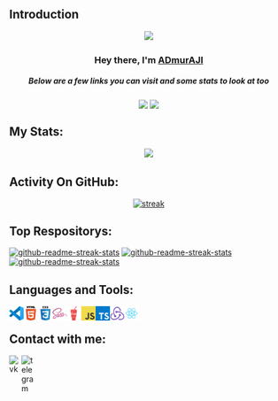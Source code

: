 ## Introduction
<p align="center">
<img src="https://readme-typing-svg.demolab.com/?lines=Hi%20there%20, I'm%20Aleksandr;I'm%20frontend%20development%20;3+%2B%20years%20of%20coding%20experience&font=Fira%20Code&center=true&width=700&height=45&color=fff53a&vCenter=true&pause=1000&size=25" /></a>
</p>

<h3 align="center">Hey there, I'm <a href="https://github.com/ADmurAJI">ADmurAJI</a></h3>
<h5 align="center">Below are a few links you can visit and some stats to look at too</h5>

<p align="center">
  <img align="center" src="https://komarev.com/ghpvc/?username=ADmurAJI" />
  <img align="center" src="https://www.codewars.com/users/ADmurAJI/badges/micro" />
</p>

## My Stats:
<p align="center">
<img height="200px" src="https://github-readme-stats.vercel.app/api?username=ADmurAJI&hide_border=true&show_icons=true&count_private=true&theme=gruvbox&bg_color=151515">
</p>

## Activity On GitHub:
<p align="center">
  <a href="https://github.com/ADmurAJI">      
<img title="stats" alt="streak" src="https://github-readme-streak-stats.herokuapp.com/?user=ADmurAJI&theme=dark&hide_border=true&stroke=f53b3b"/>
</a> 
</p>

## Top Respositorys:
  <p align="left">
     <a href="https://github.com/ADmurAJI/github-search"><img width="278" src="https://denvercoder1-github-readme-stats.vercel.app/api/pin/?username=ADmurAJI&repo=github-search&theme=react&bg_color=1F222E&title_color=F8D866&hide_border=true&icon_color=F8D866&show_icons=false" alt="github-readme-streak-stats"></a>
    <a href="https://github.com/ADmurAJI/todo-list-react-redux-ts"><img width="278" src="https://denvercoder1-github-readme-stats.vercel.app/api/pin/?username=ADmurAJI&repo=todo-list-react-redux-ts&theme=react&bg_color=1F222E&title_color=F8D866&hide_border=true&icon_color=F8D866&show_icons=false" alt="github-readme-streak-stats"></a>
   <a href="https://github.com/ADmurAJI/Bank"><img width="278" src="https://denvercoder1-github-readme-stats.vercel.app/api/pin/?username=ADmurAJI&repo=Bank&theme=react&bg_color=1F222E&title_color=F8D866&hide_border=true&icon_color=F8D866&show_icons=false" alt="github-readme-streak-stats"></a>
  </p>

## Languages and Tools:
<img align="left" width="26px" src="https://raw.githubusercontent.com/github/explore/80688e429a7d4ef2fca1e82350fe8e3517d3494d/topics/visual-studio-code/visual-studio-code.png" alt="visual-studio-code"/>
<img align="left" width="26px" src="https://raw.githubusercontent.com/github/explore/80688e429a7d4ef2fca1e82350fe8e3517d3494d/topics/html/html.png" alt="html"/>
<img align="left" width="26px" src="https://raw.githubusercontent.com/github/explore/80688e429a7d4ef2fca1e82350fe8e3517d3494d/topics/css/css.png" alt="css"/>
<img align="left" width="26px" src="https://raw.githubusercontent.com/github/explore/80688e429a7d4ef2fca1e82350fe8e3517d3494d/topics/sass/sass.png" alt="sass"/>
<img align="left" width="26px" src="https://raw.githubusercontent.com/github/explore/80688e429a7d4ef2fca1e82350fe8e3517d3494d/topics/gulp/gulp.png" alt="gulp"/>
<img align="left" width="26px" src="https://raw.githubusercontent.com/github/explore/80688e429a7d4ef2fca1e82350fe8e3517d3494d/topics/javascript/javascript.png" alt="javascript"/>
<img align="left" width="26px" src="https://raw.githubusercontent.com/github/explore/80688e429a7d4ef2fca1e82350fe8e3517d3494d/topics/typescript/typescript.png" alt="typescript"/>
<img align="left" width="26px" src="https://raw.githubusercontent.com/github/explore/80688e429a7d4ef2fca1e82350fe8e3517d3494d/topics/redux/redux.png" alt="redux"/>
<img align="left" width="26px" src="https://raw.githubusercontent.com/github/explore/80688e429a7d4ef2fca1e82350fe8e3517d3494d/topics/react/react.png" alt="react"/>

<br/>

## Contact with me: 
[<img align="left" width="22px" src="https://www.svgrepo.com/show/349554/vk.svg" alt="vk"/>][VK]
[<img align="left" width="22px" src="https://www.svgrepo.com/show/354443/telegram.svg" alt="telegram"/>][TG]

<br/>
    
[VK]:https://vk.com/dr.falkone
[TG]:https://t.me/dr_falkone
[IN]:https://www.linkedin.com/in/aleksandr-zaytsev-182b5b260/
